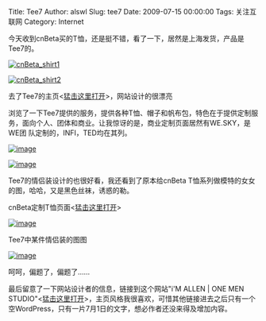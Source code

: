 Title: Tee7
Author: alswl
Slug: tee7
Date: 2009-07-15 00:00:00
Tags: 关注互联网
Category: Internet

今天收到cnBeta买的T恤，还是挺不错，看了一下，居然是上海发货，产品是Tee7的。

[![cnBeta_shirt1](http://upload.log4d.com/2009/07/20090715-300x225.jpg)](http://upload.log4d.com/upload_dropbox/200907/20090715.jpg)

[![cnBeta_shirt2](http://upload.log4d.com/upload_dropbox/200907/20090715001-300x225.jpg)](http://upload.log4d.com/upload_dropbox/200907/20090715001.jpg)

去了Tee7的主页<[猛击这里打开](http://www.tee7.com/)>，网站设计的很漂亮

浏览了一下Tee7提供的服务，提供各种T恤、帽子和帆布包，特色在于提供定制服务，面向个人、团体和商业。让我惊讶的是，商业定制页面居然有WE.SKY，是WE团
队定制的，INFI，TED均在其列。

[![image](http://upload.log4d.com/upload_dropbox/201612/404.png)](http://www.tee7.com/upload/models/451_325/1236967530781.jpg)

[![image](http://upload.log4d.com/upload_dropbox/201612/404.png)](http://www.tee7.com/img/business/we_title.jpg)

Tee7的情侣装设计的也很好看，我还看到了原本给cnBeta T恤系列做模特的女女的图，哈哈，又是黑色丝袜，诱惑的勒。

cnBeta定制T恤页面<[猛击这里打开](http://www.cnbeta.com/articles/88397.htm?tj=1)>

[![image](http://upload.log4d.com/upload_dropbox/201612/404.png)](http://www.tonyzhang.com/taobao/7c-white.jpg)

Tee7中某件情侣装的图图

[![image](http://upload.log4d.com/upload_dropbox/201612/404.png)](http://www.tee7.com/upload/models/451_325/1240374655943.jpg)

呵呵，偏题了，偏题了……

最后留意了一下网站设计者的信息，链接到这个网站"i'M ALLEN | ONE MEN STUDIO"<[猛击这里打开](http://www.imallen.com/)>，主页风格我很喜欢，可惜其他链接进去之后只有一个空WordPress，只有一片7月1日的文字，想必作者还没来得及增加内容。

